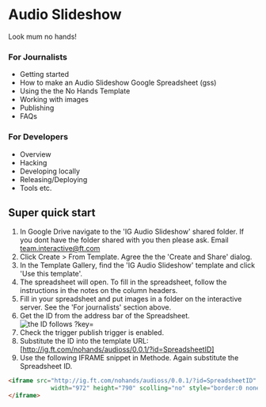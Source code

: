 Audio Slideshow
===============

Look mum no hands!

### For Journalists

* Getting started
* How to make an Audio Slideshow Google Spreadsheet (gss)
* Using the the No Hands Template
* Working with images
* Publishing
* FAQs

### For Developers

* Overview
* Hacking
* Developing locally
* Releasing/Deploying
* Tools etc.


## Super quick start

1. In Google Drive navigate to the 'IG Audio Slideshow' shared folder. If you dont have the folder shared with you then please ask. Email team.interactive@ft.com
1. Click Create > From Template. Agree the the 'Create and Share' dialog.
1. In the Template Gallery, find the 'IG Audio Slideshow' template and click 'Use this template'.
1. The spreadsheet will open. To fill in the spreadsheet, follow the instructions in the notes on the column headers.
1. Fill in your spreadsheet and put images in a folder on the interactive server. See the 'For journalists' section above.
1. Get the ID from the address bar of the Spreadsheet.
![the ID follows ?key=](https://www.evernote.com/shard/s213/sh/182fd935-a575-4517-874d-5b1af7f0d783/acd0b2ae49fef147f5df73204a437398/res/7bc6ccac-ceea-425e-9f2f-8660441d08cd/skitch.png)
1. Check the trigger publish trigger is enabled.
1. Substitute the ID into the template URL: [http://ig.ft.com/nohands/audioss/0.0.1/?id=SpreadsheetID]
1. Use the following IFRAME snippet in Methode. Again substitute the Spreadsheet ID.

```html
<iframe src="http://ig.ft.com/nohands/audioss/0.0.1/?id=SpreadsheetID" 
			width="972" height="790" scolling="no" style="border:0 none;" frameborder="0">
</iframe>
```